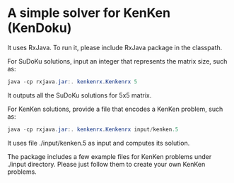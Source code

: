 # A simple solver for KenKen (KenDoku) 
 
 It uses RxJava. To run it, please include RxJava package in the classpath.
 
 For SuDoKu solutions, input an integer that represents the matrix size, such as:
 ```java
 java -cp rxjava.jar:. kenkenrx.Kenkenrx 5
 ```
 It outputs all the SuDoKu solutions for 5x5 matrix.
 
 For KenKen solutions, provide a file that encodes a KenKen problem, such as:
 ```java
 java -cp rxjava.jar:. kenkenrx.Kenkenrx input/kenken.5
 ```
 It uses file ./input/kenken.5 as input and computes its solution.
 
The package includes a few example files for KenKen problems under ./input directory. 
Please just follow them to create your own KenKen problems.
